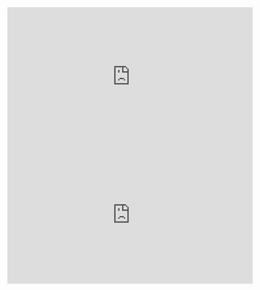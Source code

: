 <html lang="cs">
<head>
    <meta charset="UTF-8">
    <meta name="viewport" content="width=device-width, initial-scale=1.0">
    <title>youtube videa</title>
</head>
<body>
    <iframe 
    width="560" 
    height="315" 
    src="https://www.youtube.com/embed/sjg6NkHEKFg?si=mCeSylnQ5_Jbh-Lh" 
    title="YouTube video player" 
    frameborder="0" 
    allow="accelerometer; autoplay; clipboard-write; encrypted-media; gyroscope; picture-in-picture; web-share" 
    allowfullscreen>
    </iframe>
    <iframe 
    width="560" 
    height="315" 
    src="https://www.youtube.com/embed/7byW57Pdels?si=qbXQIx3fpcEuJzui" 
    title="YouTube video player" 
    frameborder="0" 
    allow="accelerometer; autoplay; clipboard-write; encrypted-media; gyroscope; picture-in-picture; web-share" 
    allowfullscreen>
    </iframe>

    
</body>
</html>
